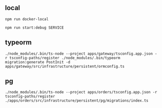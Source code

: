 ## local
```npm run docker-local```

```npm run start:debug SERVICE```


## typeorm
```./node_modules/.bin/ts-node --project apps/gateway/tsconfig.app.json -r tsconfig-paths/register ./node_modules/.bin/typeorm migration:generate PostInit -d apps/gateway/src/infrastructure/persistent/ormconfig.ts```


## pg
```./node_modules/.bin/ts-node --project apps/orders/tsconfig.app.json -r tsconfig-paths/register ./apps/orders/src/infrastructure/persistent/pg/migrations/index.ts```
